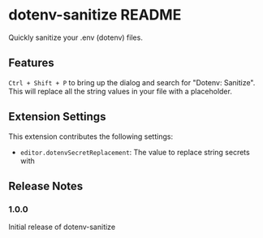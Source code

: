 # dotenv-sanitize README

Quickly sanitize your .env (dotenv) files.

## Features

`Ctrl + Shift + P` to bring up the dialog and search for "Dotenv: Sanitize". This will replace all the string values in your file with a placeholder.

## Extension Settings

This extension contributes the following settings:

* `editor.dotenvSecretReplacement`: The value to replace string secrets with

## Release Notes

### 1.0.0

Initial release of dotenv-sanitize
